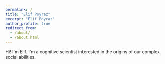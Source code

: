 ```yaml
---
permalink: /
title: "Elif Poyraz"
excerpt: "Elif Poyraz"
author_profile: true
redirect_from:
  - /about/
  - /about.html
---
```


Hi! I'm Elif. I'm a cognitive scientist interested in the origins of our complex social abilities.
